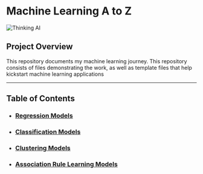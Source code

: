 # **Machine Learning A to Z** #
![Thinking AI](https://media4.giphy.com/media/VhK5Wmso8LJAWreQdZ/giphy.gif?cid=6c09b952d0oi7l718wng19l9cx33xss6lrzm0m1onklsezk4&rid=giphy.gif&ct=g)

## **Project Overview** ##
This repository documents my machine learning journey. This repository consists of files demonstrating the work, as well as template files that help kickstart machine learning applications

---

##  Table of Contents 
- ### [Regression Models](https://github.com/jerrvonewing/machine-learning-a-to-z/tree/main/regression)

- ### [Classification Models](https://github.com/jerrvonewing/machine-learning-a-to-z/tree/main/classification)

- ### [Clustering Models](https://github.com/jerrvonewing/machine-learning-a-to-z/tree/main/clustering)

- ### [Association Rule Learning Models](https://github.com/jerrvonewing/machine-learning-a-to-z/tree/main/association-rule-learning)
